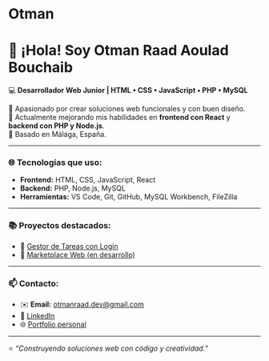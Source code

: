 # Otman
# 👋 ¡Hola! Soy Otman Raad Aoulad Bouchaib

💻 **Desarrollador Web Junior | HTML • CSS • JavaScript • PHP • MySQL**

🚀 Apasionado por crear soluciones web funcionales y con buen diseño.  
🎯 Actualmente mejorando mis habilidades en **frontend con React** y **backend con PHP y Node.js**.  
📍 Basado en Málaga, España.  

---

### 🌐 Tecnologías que uso:
- **Frontend:** HTML, CSS, JavaScript, React  
- **Backend:** PHP, Node.js, MySQL  
- **Herramientas:** VS Code, Git, GitHub, MySQL Workbench, FileZilla  

---

### 📚 Proyectos destacados:
- 🧾 [Gestor de Tareas con Login](https://github.com/otmanraad/gestor-tareas)
- 🛒 [Marketplace Web (en desarrollo)](https://github.com/otmanraad/marketplace)

---

### 📫 Contacto:
- ✉️ **Email:** otmanraad.dev@gmail.com  
- 💼 [LinkedIn](https://www.linkedin.com/in/otmanraad)  
- 🌐 [Portfolio personal](https://otmanraad.github.io)

---

⭐ *“Construyendo soluciones web con código y creatividad.”*
